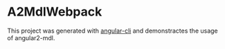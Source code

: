 # A2MdlWebpack

This project was generated with [angular-cli](https://github.com/angular/angular-cli) and demonstractes the usage of angular2-mdl.
